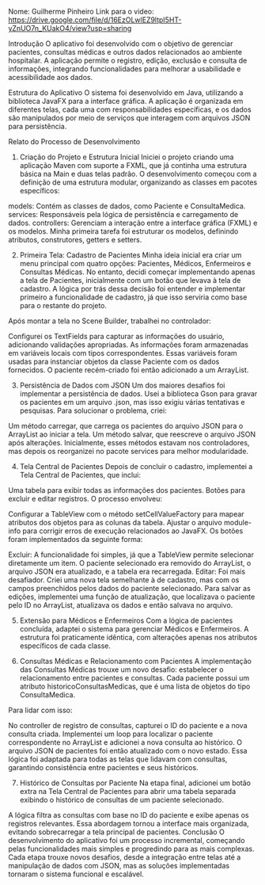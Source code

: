 Nome: Guilherme Pinheiro 
Link para o video: https://drive.google.com/file/d/16EzOLwlEZ9ltpI5HT-yZnUO7n_KUakO4/view?usp=sharing


Introdução
O aplicativo foi desenvolvido com o objetivo de gerenciar pacientes, consultas médicas e outros dados relacionados ao ambiente hospitalar. A aplicação permite o registro, edição, exclusão e consulta de informações, integrando funcionalidades para melhorar a usabilidade e acessibilidade aos dados.


Estrutura do Aplicativo
O sistema foi desenvolvido em Java, utilizando a biblioteca JavaFX para a interface gráfica. A aplicação é organizada em diferentes telas, cada uma com responsabilidades específicas, e os dados são manipulados por meio de serviços que interagem com arquivos JSON para persistência.

Relato do Processo de Desenvolvimento

1. Criação do Projeto e Estrutura Inicial
Iniciei o projeto criando uma aplicação Maven com suporte a FXML, que já continha uma estrutura básica na Main e duas telas padrão. O desenvolvimento começou com a definição de uma estrutura modular, organizando as classes em pacotes específicos:

models: Contém as classes de dados, como Paciente e ConsultaMedica.
services: Responsáveis pela lógica de persistência e carregamento de dados.
controllers: Gerenciam a interação entre a interface gráfica (FXML) e os modelos.
Minha primeira tarefa foi estruturar os modelos, definindo atributos, construtores, getters e setters.

2. Primeira Tela: Cadastro de Pacientes
Minha ideia inicial era criar um menu principal com quatro opções: Pacientes, Médicos, Enfermeiros e Consultas Médicas. No entanto, decidi começar implementando apenas a tela de Pacientes, inicialmente com um botão que levava à tela de cadastro. A lógica por trás dessa decisão foi entender e implementar primeiro a funcionalidade de cadastro, já que isso serviria como base para o restante do projeto.

Após montar a tela no Scene Builder, trabalhei no controlador:

Configurei os TextFields para capturar as informações do usuário, adicionando validações apropriadas.
As informações foram armazenadas em variáveis locais com tipos correspondentes.
Essas variáveis foram usadas para instanciar objetos da classe Paciente com os dados fornecidos.
O paciente recém-criado foi então adicionado a um ArrayList.


3. Persistência de Dados com JSON
Um dos maiores desafios foi implementar a persistência de dados. Usei a biblioteca Gson para gravar os pacientes em um arquivo .json, mas isso exigiu várias tentativas e pesquisas. Para solucionar o problema, criei:

Um método carregar, que carrega os pacientes do arquivo JSON para o ArrayList ao iniciar a tela.
Um método salvar, que reescreve o arquivo JSON após alterações.
Inicialmente, esses métodos estavam nos controladores, mas depois os reorganizei no pacote services para melhor modularidade.

4. Tela Central de Pacientes
Depois de concluir o cadastro, implementei a Tela Central de Pacientes, que inclui:

Uma tabela para exibir todas as informações dos pacientes.
Botões para excluir e editar registros.
O processo envolveu:

Configurar a TableView com o método setCellValueFactory para mapear atributos dos objetos para as colunas da tabela.
Ajustar o arquivo module-info para corrigir erros de execução relacionados ao JavaFX.
Os botões foram implementados da seguinte forma:

Excluir: A funcionalidade foi simples, já que a TableView permite selecionar diretamente um item. O paciente selecionado era removido do ArrayList, o arquivo JSON era atualizado, e a tabela era recarregada.
Editar: Foi mais desafiador. Criei uma nova tela semelhante à de cadastro, mas com os campos preenchidos pelos dados do paciente selecionado. Para salvar as edições, implementei uma função de atualização, que localizava o paciente pelo ID no ArrayList, atualizava os dados e então salvava no arquivo.


5. Extensão para Médicos e Enfermeiros
Com a lógica de pacientes concluída, adaptei o sistema para gerenciar Médicos e Enfermeiros. A estrutura foi praticamente idêntica, com alterações apenas nos atributos específicos de cada classe.

6. Consultas Médicas e Relacionamento com Pacientes
A implementação das Consultas Médicas trouxe um novo desafio: estabelecer o relacionamento entre pacientes e consultas. Cada paciente possui um atributo historicoConsultasMedicas, que é uma lista de objetos do tipo ConsultaMedica.

Para lidar com isso:

No controller de registro de consultas, capturei o ID do paciente e a nova consulta criada.
Implementei um loop para localizar o paciente correspondente no ArrayList e adicionei a nova consulta ao histórico.
O arquivo JSON de pacientes foi então atualizado com o novo estado.
Essa lógica foi adaptada para todas as telas que lidavam com consultas, garantindo consistência entre pacientes e seus históricos.

7. Histórico de Consultas por Paciente
Na etapa final, adicionei um botão extra na Tela Central de Pacientes para abrir uma tabela separada exibindo o histórico de consultas de um paciente selecionado.

A lógica filtra as consultas com base no ID do paciente e exibe apenas os registros relevantes.
Essa abordagem tornou a interface mais organizada, evitando sobrecarregar a tela principal de pacientes.
Conclusão
O desenvolvimento do aplicativo foi um processo incremental, começando pelas funcionalidades mais simples e progredindo para as mais complexas. Cada etapa trouxe novos desafios, desde a integração entre telas até a manipulação de dados com JSON, mas as soluções implementadas tornaram o sistema funcional e escalável.
